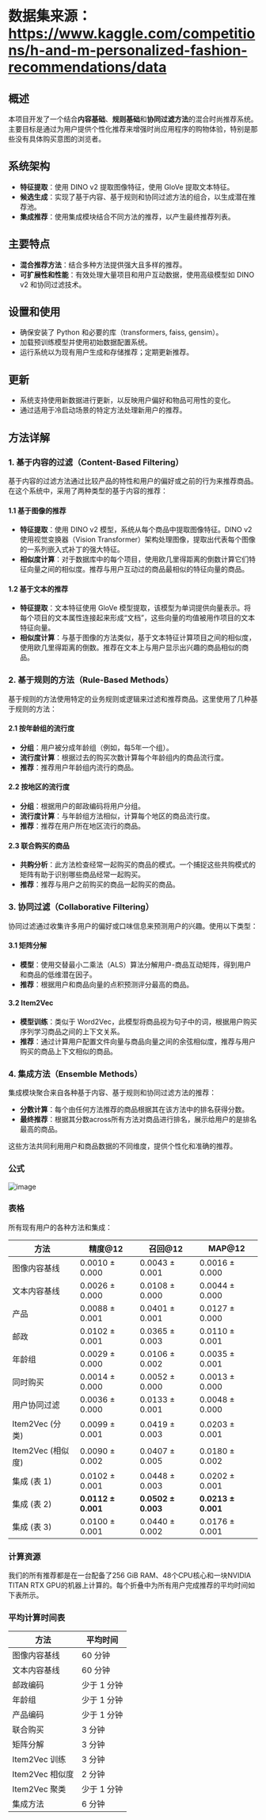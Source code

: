 # 数据集来源：https://www.kaggle.com/competitions/h-and-m-personalized-fashion-recommendations/data

## 概述
本项目开发了一个结合**内容基础**、**规则基础**和**协同过滤方法**的混合时尚推荐系统。主要目标是通过为用户提供个性化推荐来增强时尚应用程序的购物体验，特别是那些没有具体购买意图的浏览者。

## 系统架构
- **特征提取**：使用 DINO v2 提取图像特征，使用 GloVe 提取文本特征。
- **候选生成**：实现了基于内容、基于规则和协同过滤方法的组合，以生成潜在推荐池。
- **集成推荐**：使用集成模块结合不同方法的推荐，以产生最终推荐列表。

## 主要特点
- **混合推荐方法**：结合多种方法提供强大且多样的推荐。
- **可扩展性和性能**：有效处理大量项目和用户互动数据，使用高级模型如 DINO v2 和协同过滤技术。

## 设置和使用
- 确保安装了 Python 和必要的库（transformers, faiss, gensim）。
- 加载预训练模型并使用初始数据配置系统。
- 运行系统以为现有用户生成和存储推荐；定期更新推荐。

## 更新
- 系统支持使用新数据进行更新，以反映用户偏好和物品可用性的变化。
- 通过适用于冷启动场景的特定方法处理新用户的推荐。

## 方法详解

### 1. 基于内容的过滤（Content-Based Filtering）
基于内容的过滤方法通过比较产品的特性和用户的偏好或之前的行为来推荐商品。在这个系统中，采用了两种类型的基于内容的推荐：

#### 1.1 基于图像的推荐
- **特征提取**：使用 DINO v2 模型，系统从每个商品中提取图像特征。DINO v2 使用视觉变换器（Vision Transformer）架构处理图像，提取出代表每个图像的一系列嵌入式补丁的强大特征。
- **相似度计算**：对于数据库中的每个项目，使用欧几里得距离的倒数计算它们特征向量之间的相似度。推荐与用户互动过的商品最相似的特征向量的商品。

#### 1.2 基于文本的推荐
- **特征提取**：文本特征使用 GloVe 模型提取，该模型为单词提供向量表示。将每个项目的文本属性连接起来形成“文档”，这些向量的均值被用作项目的文本特征向量。
- **相似度计算**：与基于图像的方法类似，基于文本特征计算项目之间的相似度，使用欧几里得距离的倒数。推荐在文本上与用户显示出兴趣的商品相似的商品。

### 2. 基于规则的方法（Rule-Based Methods）
基于规则的方法使用特定的业务规则或逻辑来过滤和推荐商品。这里使用了几种基于规则的方法：

#### 2.1 按年龄组的流行度
- **分组**：用户被分成年龄组（例如，每5年一个组）。
- **流行度计算**：根据过去的购买次数计算每个年龄组内的商品流行度。
- **推荐**：推荐用户年龄组内流行的商品。

#### 2.2 按地区的流行度
- **分组**：根据用户的邮政编码将用户分组。
- **流行度计算**：与年龄组方法相似，计算每个地区的商品流行度。
- **推荐**：推荐在用户所在地区流行的商品。

#### 2.3 联合购买的商品
- **共购分析**：此方法检查经常一起购买的商品的模式。一个捕捉这些共购模式的矩阵有助于识别哪些商品经常一起购买。
- **推荐**：推荐与用户之前购买的商品一起购买的商品。

### 3. 协同过滤（Collaborative Filtering）
协同过滤通过收集许多用户的偏好或口味信息来预测用户的兴趣。使用以下类型：

#### 3.1 矩阵分解
- **模型**：使用交替最小二乘法（ALS）算法分解用户-商品互动矩阵，得到用户和商品的低维潜在因子。
- **推荐**：根据用户和商品向量的点积预测评分最高的商品。

#### 3.2 Item2Vec
- **模型训练**：类似于 Word2Vec，此模型将商品视为句子中的词，根据用户购买序列学习商品之间的上下文关系。
- **推荐**：通过计算用户配置文件向量与商品向量之间的余弦相似度，推荐与用户购买的商品上下文相似的商品。

### 4. 集成方法（Ensemble Methods）
集成模块聚合来自各种基于内容、基于规则和协同过滤方法的推荐：

- **分数计算**：每个由任何方法推荐的商品根据其在该方法中的排名获得分数。
- **最终推荐**：根据其分数across所有方法对商品进行排名，展示给用户的是排名最高的商品。

这些方法共同利用用户和商品数据的不同维度，提供个性化和准确的推荐。

### 公式

![image](https://github.com/user-attachments/assets/c0c780d7-71b1-49b1-b13e-f6b034327dfc)

### 表格

所有现有用户的各种方法和集成：

| 方法                    | 精度@12           | 召回@12           | MAP@12            |
|------------------------|------------------|------------------|-------------------|
| 图像内容基线            | 0.0010 ± 0.000   | 0.0043 ± 0.001   | 0.0016 ± 0.000    |
| 文本内容基线            | 0.0026 ± 0.000   | 0.0108 ± 0.000   | 0.0044 ± 0.000    |
| 产品                    | 0.0088 ± 0.001   | 0.0401 ± 0.001   | 0.0127 ± 0.000    |
| 邮政                    | 0.0102 ± 0.001   | 0.0365 ± 0.003   | 0.0110 ± 0.001    |
| 年龄组                  | 0.0029 ± 0.000   | 0.0106 ± 0.002   | 0.0035 ± 0.001    |
| 同时购买                 | 0.0014 ± 0.000   | 0.0052 ± 0.000   | 0.0013 ± 0.000    |
| 用户协同过滤             | 0.0036 ± 0.000   | 0.0133 ± 0.001   | 0.0048 ± 0.000    |
| Item2Vec (分类)         | 0.0099 ± 0.001   | 0.0419 ± 0.003   | 0.0203 ± 0.001    |
| Item2Vec (相似度)       | 0.0090 ± 0.002   | 0.0407 ± 0.005   | 0.0180 ± 0.002    |
| 集成 (表 1)             | 0.0102 ± 0.001   | 0.0448 ± 0.003   | 0.0202 ± 0.001    |
| 集成 (表 2)             | **0.0112 ± 0.001** | **0.0502 ± 0.003** | **0.0213 ± 0.001**|
| 集成 (表 3)             | 0.0100 ± 0.001   | 0.0440 ± 0.002   | 0.0176 ± 0.001    |

### 计算资源
我们的所有推荐都是在一台配备了256 GiB RAM、48个CPU核心和一块NVIDIA TITAN RTX GPU的机器上计算的。每个折叠中为所有用户完成推荐的平均时间如下表所示。

### 平均计算时间表
| 方法                      | 平均时间        |
|---------------------------|-----------------|
| 图像内容基线               | 60 分钟         |
| 文本内容基线               | 60 分钟         |
| 邮政编码                   | 少于 1 分钟      |
| 年龄组                     | 少于 1 分钟      |
| 产品编码                   | 少于 1 分钟      |
| 联合购买                   | 3 分钟          |
| 矩阵分解                   | 3 分钟          |
| Item2Vec 训练             | 3 分钟          |
| Item2Vec 相似度           | 2 分钟          |
| Item2Vec 聚类             | 少于 1 分钟      |
| 集成方法                   | 6 分钟          |



